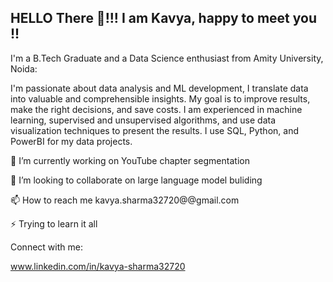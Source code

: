 ## HELLO There 👋!!! I am Kavya, happy to meet you !!

I'm a B.Tech Graduate and a Data Science enthusiast from Amity University, Noida:

I'm passionate about data analysis and ML development, I translate data into valuable and comprehensible insights. My goal is to improve results, make the right decisions, and save costs. I am experienced in machine learning, supervised and unsupervised algorithms, and use data visualization techniques to present the results. I use SQL, Python, and PowerBI for my data projects.

🔭 I’m currently working on YouTube chapter segmentation

👯 I’m looking to collaborate on large language model buliding

📫 How to reach me kavya.sharma32720@@gmail.com

⚡ Trying to learn it all

Connect with me:

www.linkedin.com/in/kavya-sharma32720
<!--
**KavyaSharma01/KavyaSharma01** is a ✨ _special_ ✨ repository because its `README.md` (this file) appears on your GitHub profile.

Here are some ideas to get you started:

- 🔭 I’m currently working on ...
- 🌱 I’m currently learning ...
- 👯 I’m looking to collaborate on ...
- 🤔 I’m looking for help with ...
- 💬 Ask me about ...
- 📫 How to reach me: ...
- 😄 Pronouns: ...
- ⚡ Fun fact: ...
-->
